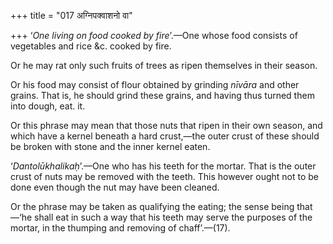 +++
title = "017 अग्निपक्वाशनो वा"

+++
‘*One living on food cooked by fire*’.—One whose food consists of
vegetables and rice &c. cooked by fire.

Or he may rat only such fruits of trees as ripen themselves in their
season.

Or his food may consist of flour obtained by grinding *nīvāra* and other
grains. That is, he should grind these grains, and having thus turned
them into dough, eat. it.

Or this phrase may mean that those nuts that ripen in their own season,
and which have a kernel beneath a hard crust,—the outer crust of these
should be broken with stone and the inner kernel eaten.

‘*Dantolūkhalikaḥ*’.—One who has his teeth for the mortar. That is the
outer crust of nuts may be removed with the teeth. This however ought
not to be done even though the nut may have been cleaned.

Or the phrase may be taken as qualifying the eating; the sense being
that—‘he shall eat in such a way that his teeth may serve the purposes
of the mortar, in the thumping and removing of chaff’.—(17).


